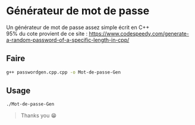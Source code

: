 # Générateur de mot de passe
Un générateur de mot de passe assez simple écrit en C++ <br>
95% du cote provient de ce site : https://www.codespeedy.com/generate-a-random-password-of-a-specific-length-in-cpp/

## Faire 
```bash
g++ passwordgen.cpp.cpp -o Mot-de-passe-Gen
```

## Usage
```bash
./Mot-de-passe-Gen
```

> Thanks you 😁
